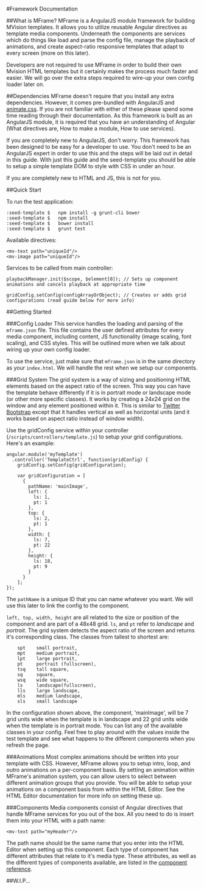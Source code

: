 #Framework Documentation

##What is MFrame?
MFrame is a AngularJS module framework for building MVision templates. It allows you to utilize reusable Angular
directives as template media components. Underneath the components are services which do things like load and parse
the config file, manage the playback of animations, and create aspect-ratio responsive templates that adapt to every
screen (more on this later).


Developers are not required to use MFrame in order to build their own Mvision HTML templates but it certainly makes the
process much faster and easier. We will go over the extra steps required to wire-up your own config loader later on.

##Dependencies
MFrame doesn't require that you install any extra dependencies. However, it comes pre-bundled with AngularJS and
[animate.css](https://daneden.github.io/animate.css/). If you are not familiar with either of these please spend some time reading through their documentation.
 As this framework is built as an AngularJS module, it is required that you have an understanding of Angular (What
 directives are, How to make a module, How to use services).

 If you are completely new to AngularJS, don't worry. This framework has been designed to be easy for a developer to
 use. You don't need to be an AngularJS expert in order to use this and the steps will be laid out in detail in this
  guide. With just this guide and the seed-template you should be able to setup a simple template DOM to style with
  CSS in under an hour.

 If you are completely new to HTML and JS, this is not for you.

##Quick Start

  To run the test application:

    :seed-template $   npm install -g grunt-cli bower
    :seed-template $   npm install
    :seed-template $   bower install
    :seed-template $   grunt test

  Available directives:

    <mv-text path="uniqueId"/>
    <mv-image path="uniqueId"/>

  Services to be called from main controller:

    playbackManager.init($scope, $element[0]); // Sets up component animations and cancels playback at appropriate time

    gridConfig.setConfig(configArrayOrObject); // Creates or adds grid configurations (read guide below for more info)



##Getting Started


###Config Loader
This service handles the loading and parsing of the `mframe.json` file. This file contains the user defined
attributes for every media component, including content, JS functionality (image scaling, font scaling), and CSS
styles. This will be outlined more when we talk about wiring up your own config loader.

To use the service, just make sure that `mframe.json` is in the same directory as your `index.html`. We will
handle the rest when we setup our components.

###Grid System
The grid system is a way of sizing and positioning HTML elements based on the aspect ratio of the screen. This
 way you can have the template behave differently if it is in portrait mode or landscape mode (or other more specific
  classes). It works by creating a 24x24 grid on the window and any element positioned within it. This is similar to
 [Twitter Bootstrap](www.getbootstrap.com) except that it handles vertical as well as horizontal units (and it works
 based on aspect ratio instead of window width).


Use the gridConfig service within your controller (`/scripts/controllers/template.js`) to setup your grid
configurations. Here's an example:


    angular.module('myTemplate')
      .controller('TemplateCtrl', function(gridConfig) {
        gridConfig.setConfig(gridConfiguration);

        var gridConfiguration = [
          {
            pathName: 'mainImage',
            left: {
              ls: 1,
              pt: 1
            },
            top: {
              ls: 2,
              pt: 1
            },
            width: {
              ls: 7,
              pt: 22
            },
            height: {
              ls: 18,
              pt: 9
            }
          }
        ];
    });

The `pathName` is a unique ID that you can name whatever you want. We will use this later to link the config to the
component.

`left, top, width, height` are all related to the size or position of the component and are part of a 48x48 grid.
`ls`, and `pt` refer to *landscape* and *portrait*. The grid system detects the aspect ratio of the screen and
returns it's corresponding class. The classes from tallest to shortest are:

        spt    small portrait,
        mpt    medium portrait,
        lpt    large portrait,
        pt     portrait (fullscreen),
        tsq    tall square,
        sq     square,
        wsq    wide square,
        ls     landscape(fullscreen),
        lls    large landscape,
        mls    medium landscape,
        sls    small landscape

In the configuration shown above, the component, 'mainImage', will be 7 grid units wide when the template is in
landscape and 22 grid units wide when the template is in portrait mode. You can list any of the available classes in
your config. Feel free to play around with the values inside the test template and see what happens to the different
components when you refresh the page.

###Animations
Most complex animations should be written into your template with CSS. However, MFrame allows you to setup intro,
loop, and outro animations on a per-component basis. By setting an animation within MFrame's animation system, you
can allow users to select between different animation groups that you provide. You will be able to setup your
animations on a component basis from within the HTML Editor. See the HTML Editor documentation for more info on
setting these up.

###Components
Media components consist of Angular directives that handle MFrame services for you out of the box. All you need to do
 is insert them into your HTML with a path name:

    <mv-text path="myHeader"/>

The path name should be the same name that you enter into the HTML Editor when setting up this component. Each type
of component has different attributes that relate to it's media type. These attributes, as well as the different
types of components available, are listed in the [component reference]().



##W.I.P...












